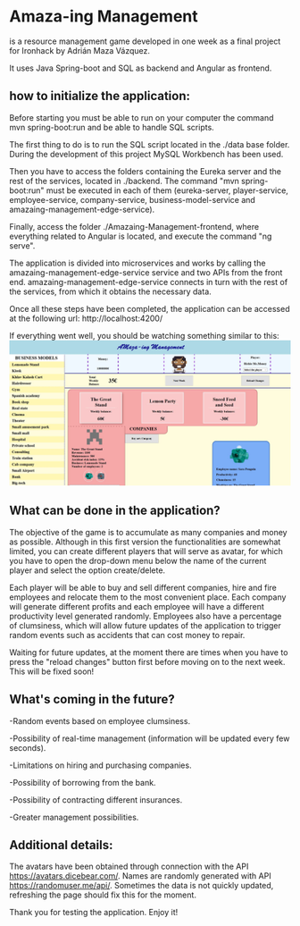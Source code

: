 # Amaza-ing Management

is a resource management game developed in one week as a final project for Ironhack by Adrián Maza Vázquez.

It uses Java Spring-boot and SQL as backend and Angular as frontend.

## how to initialize the application:
Before starting you must be able to run on your computer the command mvn spring-boot:run and be able to handle SQL scripts.

The first thing to do is to run the SQL script located in the ./data base folder. During the development of this project MySQL Workbench has been used.

Then you have to access the folders containing the Eureka server and the rest of the services, located in ./backend. The command "mvn spring-boot:run" must be executed in each of them
(eureka-server, player-service, employee-service, company-service, business-model-service and amazaing-management-edge-service).

Finally, access the folder ./Amazaing-Management-frontend, where everything related to Angular is located, and execute the command "ng serve".

The application is divided into microservices and works by calling the amazaing-management-edge-service service and two APIs from the front end. amazaing-management-edge-service connects in turn with the rest of the services, from which it obtains the necessary data.

Once all these steps have been completed, the application can be accessed at the following url: http://localhost:4200/

If everything went well, you should be watching something similar to this:
![Amazaing-Management screenshot](/images/Amazaing-Management.JPG)

## What can be done in the application?

The objective of the game is to accumulate as many companies and money as possible. Although in this first version the functionalities are somewhat limited, 
you can create different players that will serve as avatar, for which you have to open the drop-down menu below the name of the current player and select the option create/delete.

Each player will be able to buy and sell different companies, hire and fire employees and relocate them to the most convenient place.
Each company will generate different profits and each employee will have a different productivity level generated randomly. Employees also have a percentage of clumsiness, 
which will allow future updates of the application to trigger random events such as accidents that can cost money to repair.

Waiting for future updates, at the moment there are times when you have to press the "reload changes" button first before moving on to the next week. This will be fixed soon!

## What's coming in the future?

-Random events based on employee clumsiness.

-Possibility of real-time management (information will be updated every few seconds).

-Limitations on hiring and purchasing companies.

-Possibility of borrowing from the bank.

-Possibility of contracting different insurances.

-Greater management possibilities.

## Additional details:
The avatars have been obtained through connection with the API https://avatars.dicebear.com/.
Names are randomly generated with API https://randomuser.me/api/.
Sometimes the data is not quickly updated, refreshing the page should fix this for the moment.

Thank you for testing the application. Enjoy it!
